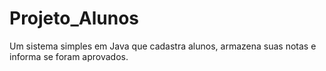# Projeto_Alunos
Um sistema simples em Java que cadastra alunos, armazena suas notas e informa se foram aprovados.
